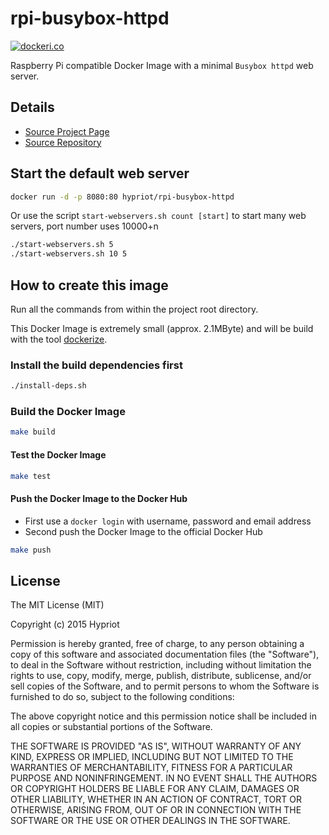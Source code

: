 # rpi-busybox-httpd

[![dockeri.co](http://dockeri.co/image/hypriot/rpi-busybox-httpd)](https://registry.hub.docker.com/u/hypriot/rpi-busybox-httpd/)

Raspberry Pi compatible Docker Image with a minimal `Busybox httpd` web server.

## Details
- [Source Project Page](https://github.com/hypriot)
- [Source Repository](https://github.com/hypriot/rpi-busybox-httpd)

## Start the default web server
```bash
docker run -d -p 8080:80 hypriot/rpi-busybox-httpd
```
Or use the script `start-webservers.sh count [start]` to start many web servers, port number uses 10000+n
```bash
./start-webservers.sh 5
./start-webservers.sh 10 5
```

## How to create this image

Run all the commands from within the project root directory.

This Docker Image is extremely small (approx. 2.1MByte) and will be build with the tool [dockerize](https://github.com/larsks/dockerize).

### Install the build dependencies first
```bash
./install-deps.sh
```

### Build the Docker Image
```bash
make build
```

#### Test the Docker Image
```bash
make test
```

#### Push the Docker Image to the Docker Hub
* First use a `docker login` with username, password and email address
* Second push the Docker Image to the official Docker Hub

```bash
make push
```

## License

The MIT License (MIT)

Copyright (c) 2015 Hypriot

Permission is hereby granted, free of charge, to any person obtaining a copy
of this software and associated documentation files (the "Software"), to deal
in the Software without restriction, including without limitation the rights
to use, copy, modify, merge, publish, distribute, sublicense, and/or sell
copies of the Software, and to permit persons to whom the Software is
furnished to do so, subject to the following conditions:

The above copyright notice and this permission notice shall be included in all
copies or substantial portions of the Software.

THE SOFTWARE IS PROVIDED "AS IS", WITHOUT WARRANTY OF ANY KIND, EXPRESS OR
IMPLIED, INCLUDING BUT NOT LIMITED TO THE WARRANTIES OF MERCHANTABILITY,
FITNESS FOR A PARTICULAR PURPOSE AND NONINFRINGEMENT. IN NO EVENT SHALL THE
AUTHORS OR COPYRIGHT HOLDERS BE LIABLE FOR ANY CLAIM, DAMAGES OR OTHER
LIABILITY, WHETHER IN AN ACTION OF CONTRACT, TORT OR OTHERWISE, ARISING FROM,
OUT OF OR IN CONNECTION WITH THE SOFTWARE OR THE USE OR OTHER DEALINGS IN THE
SOFTWARE.



